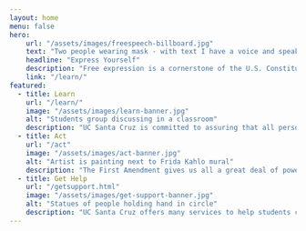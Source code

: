 ```yaml
---
layout: home
menu: false
hero:
    url: "/assets/images/freespeech-billboard.jpg"
    text: "Two people wearing mask - with text I have a voice and speak up"
    headline: "Express Yourself"
    description: "Free expression is a cornerstone of the U.S. Constitution and academic freedom."
    link: "/learn/"
featured:
  - title: Learn
    url: "/learn/"
    image: "/assets/images/learn-banner.jpg"
    alt: "Students group discussing in a classroom"
    description: "UC Santa Cruz is committed to assuring that all persons may exercise the constitutionally protected rights of free expression, speech, and assembly."
  - title: Act
    url: "/act"
    image: "/assets/images/act-banner.jpg"
    alt: "Artist is painting next to Frida Kahlo mural"
    description: "The First Amendment gives us all a great deal of power by allowing us to express ourselves almost without reservation."
  - title: Get Help
    url: "/getsupport.html"
    image: "/assets/images/get-support-banner.jpg"
    alt: "Statues of people holding hand in circle"
    description: "UC Santa Cruz offers many services to help students cope with the discomfort that the free and open exchange of ideas can bring."
---
```


